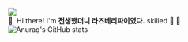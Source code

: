 <a href="https://blog.naver.com/ghdalswl77" target="_blank"><img src="https://img.shields.io/badge/Blog-DD0B78?style=flat-square&logo=GitHub%20Sponsors&logoColor=white"/></a><br />
👋&nbsp; Hi there! I'm <b>전생했더니 라즈베리파이였다.</b> skilled 🚀 💖
![Anurag's GitHub stats](https://github-readme-stats.vercel.app/api?username=minjipi&show_icons=true&theme=ayu-mirage)
